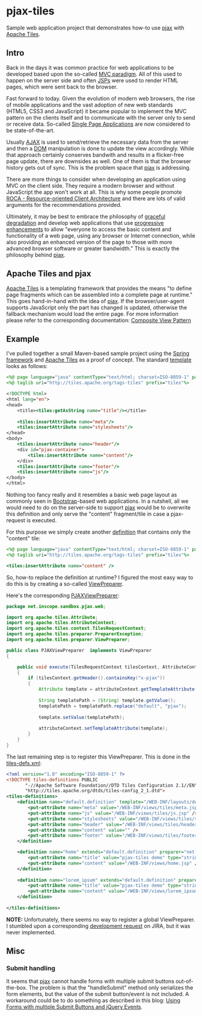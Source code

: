 pjax-tiles
==========

Sample web application project that demonstrates how-to use [pjax](https://github.com/defunkt/jquery-pjax) with 
[Apache Tiles](http://tiles.apache.org/).

## Intro

Back in the days it was common practice for web applications to be developed based upon the so-called [MVC paradigm](http://en.wikipedia.org/wiki/Model%E2%80%93view%E2%80%93controller).
All of this used to happen on the server side and often [JSPs](http://en.wikipedia.org/wiki/Java_Server_Pages) were used to render HTML pages, which were sent back 
to the browser. 

Fast forward to today. Given the evolution of modern web browsers, the rise of mobile applications and 
the vast adoption of new web standards (HTML5, CSS3 and JavaScript) it became popular to implement the MVC pattern on 
the clients itself and to communicate with the server only to send or receive data. So-called 
[Single Page Applications](http://en.wikipedia.org/wiki/Single-page_application) are now considered to be state-of-the-art.

Usually [AJAX](http://en.wikipedia.org/wiki/AJAX) is used to send/retrieve the necessary data from the server and 
then a [DOM](http://en.wikipedia.org/wiki/Document_Object_Model) manipulation is done to update the view accordingly. 
While that approach certainly conserves bandwith and results in a flicker-free page update, there are downsides as well. 
One of them is that the browser history gets out of sync. This is the problem space that [pjax](https://github.com/defunkt/jquery-pjax)
is addressing. 

There are more things to consider when developing an application using MVC on the client side. They require a 
modern browser and without JavaScript the app won't work at all. This is why some people promote 
[ROCA - Resource-oriented Client Architecture](http://roca-style.org/) and there are lots of valid arguments for the 
recommendations provided. 

Ultimately, it may be best to embrace the philosophy of [graceful degradation](http://en.wikipedia.org/wiki/Graceful_degradation) 
and develop web applications that use [progressive enhancements](http://en.wikipedia.org/wiki/Progressive_enhancement) to allow 
"everyone to access the basic content and functionality of a web page, using any browser or Internet connection, while also 
providing an enhanced version of the page to those with more advanced browser software or greater bandwidth." 
This is exactly the philosophy behind [pjax](https://github.com/defunkt/jquery-pjax).


## Apache Tiles and pjax

[Apache Tiles](http://tiles.apache.org/) is a templating framework that provides the means "to define page fragments which can be 
assembled into a complete page at runtime." This goes hand-in-hand with the idea of [pjax](https://github.com/defunkt/jquery-pjax). 
If the browser/user-agent supports JavaScript only the part has changed is updated, otherwise the fallback mechanism would load 
the entire page. For more information please refer to the corresponding documentation: [Composite View Pattern](http://tiles.apache.org/framework/tutorial/pattern.html)


## Example

I've pulled together a small Maven-based sample project using the [Spring framework](http://www.springsource.org/spring-framework)
and [Apache Tiles](http://tiles.apache.org/) as a proof of concept. The standard [template](https://github.com/steinermatt/pjax-tiles/blob/master/src/main/webapp/WEB-INF/layouts/default.jsp)
looks as follows: 
``` jsp
<%@ page language="java" contentType="text/html; charset=ISO-8859-1" pageEncoding="ISO-8859-1"%>
<%@ taglib uri="http://tiles.apache.org/tags-tiles" prefix="tiles"%>

<!DOCTYPE html>
<html lang="en">
<head>
	<title><tiles:getAsString name="title"/></title>
	
	<tiles:insertAttribute name="meta"/>
	<tiles:insertAttribute name="stylesheets"/>
</head>
<body>
	<tiles:insertAttribute name="header"/>
	<div id="pjax-container">
		<tiles:insertAttribute name="content"/>
	</div>
	<tiles:insertAttribute name="footer"/>
	<tiles:insertAttribute name="js"/>
</body>
</html>
```

Nothing too fancy really and it resembles a basic web page layout as commonly seen in [Bootstrap](http://getbootstrap.com/)-based 
web applications. In a nutshell, all we would need to do on the server-side to support [pjax](https://github.com/defunkt/jquery-pjax)
would be to overwrite this definition and only serve the "content" fragment/tile in case a pjax-request is executed.

For this purpose we simply create another [definition](https://github.com/steinermatt/pjax-tiles/blob/master/src/main/webapp/WEB-INF/layouts/pjax.jsp) that contains only the "content" tile:
``` jsp
<%@ page language="java" contentType="text/html; charset=ISO-8859-1" pageEncoding="ISO-8859-1"%>
<%@ taglib uri="http://tiles.apache.org/tags-tiles" prefix="tiles"%>

<tiles:insertAttribute name="content" />
``` 

So, how-to replace the definition at runtime? I figured the most easy way to do this is by creating a so-called [ViewPreparer](http://tiles.apache.org/framework/tutorial/advanced/preparer.html).

Here's the corresponding [PJAXViewPreparer](https://github.com/steinermatt/pjax-tiles/blob/master/src/main/java/net/inscope/sandbox/pjax/web/PJAXViewPreparer.java):
``` java
package net.inscope.sandbox.pjax.web;

import org.apache.tiles.Attribute;
import org.apache.tiles.AttributeContext;
import org.apache.tiles.context.TilesRequestContext;
import org.apache.tiles.preparer.PreparerException;
import org.apache.tiles.preparer.ViewPreparer;

public class PJAXViewPreparer  implements ViewPreparer 
{

    public void execute(TilesRequestContext tilesContext, AttributeContext attributeContext) throws PreparerException 
    {
    	if (tilesContext.getHeader().containsKey("x-pjax"))
    	{
    		Attribute template = attributeContext.getTemplateAttribute();
        	
        	String templatePath = (String) template.getValue();
        	templatePath = templatePath.replace("default", "pjax");
        	
        	template.setValue(templatePath);
        	
        	attributeContext.setTemplateAttribute(template);
    	}
    }
}
``` 

The last remaining step is to register this ViewPreparer. This is done in the [tiles-defs.xml](https://github.com/steinermatt/pjax-tiles/blob/master/src/main/webapp/WEB-INF/tiles-defs.xml):
``` xml
<?xml version="1.0" encoding="ISO-8859-1" ?>
<!DOCTYPE tiles-definitions PUBLIC
       "-//Apache Software Foundation//DTD Tiles Configuration 2.1//EN"
       "http://tiles.apache.org/dtds/tiles-config_2_1.dtd">
<tiles-definitions>
	<definition name="default.definition" template="/WEB-INF/layouts/default.jsp">
		<put-attribute name="meta" value="/WEB-INF/views/tiles/meta.jsp" />
		<put-attribute name="js" value="/WEB-INF/views/tiles/js.jsp" />
		<put-attribute name="stylesheets" value="/WEB-INF/views/tiles/stylesheets.jsp" />
		<put-attribute name="header" value="/WEB-INF/views/tiles/header.jsp" />
		<put-attribute name="content" value="" />
		<put-attribute name="footer" value="/WEB-INF/views/tiles/footer.jsp" />
	</definition>

	<definition name="home" extends="default.definition" preparer="net.inscope.sandbox.pjax.web.PJAXViewPreparer">
		<put-attribute name="title" value="pjax-tiles demo" type="string" cascade="true"/>
		<put-attribute name="content" value="/WEB-INF/views/home.jsp" />
	</definition>
	
	<definition name="lorem_ipsum" extends="default.definition" preparer="net.inscope.sandbox.pjax.web.PJAXViewPreparer">
		<put-attribute name="title" value="pjax-tiles demo" type="string" cascade="true"/>
		<put-attribute name="content" value="/WEB-INF/views/lorem_ipsum.jsp" />
	</definition>
	
</tiles-definitions>
```

**NOTE:** Unfortunately, there seems no way to register a global ViewPreparer. I stumbled upon a corresponding 
[development request](https://issues.apache.org/jira/browse/TILES-363) on JIRA, but it was never implemented.

## Misc

### Submit handling

It seems that [pjax](https://github.com/defunkt/jquery-pjax) cannot handle forms with multiple submit buttons out-of-the-box.
The problem is that the "handleSubmit" method only serializes the form elements, but the value of the submit button/event is not
included. A workaround could be to do something as described in this blog: [Using Forms with multiple Submit Buttons and jQuery Events](http://www.webmuse.co.uk/blog/using-forms-with-multiple-submit-buttons-and-jquery-events/).
